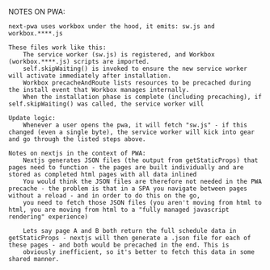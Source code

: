 NOTES ON PWA:

    next-pwa uses workbox under the hood, it emits: sw.js and workbox.****.js

    These files work like this:
        The service worker (sw.js) is registered, and Workbox (workbox.****.js) scripts are imported.
        self.skipWaiting() is invoked to ensure the new service worker will activate immediately after installation.
        Workbox precacheAndRoute lists resources to be precached during the install event that Workbox manages internally.
        When the installation phase is complete (including precaching), if self.skipWaiting() was called, the service worker will

    Update logic:
        Whenever a user opens the pwa, it will fetch "sw.js" - if this changed (even a single byte), the service worker will kick into gear and go through the listed steps above.

    Notes on nextjs in the context of PWA:
        Nextjs generates JSON files (the output from getStaticProps) that pages need to function - the pages are built individually and are stored as completed html pages with all data inlined
        You would think the JSON files are therefore not needed in the PWA precache - the problem is that in a SPA you navigate between pages without a reload - and in order to do this on the go,
        you need to fetch those JSON files (you aren't moving from html to html, you are moving from html to a "fully managed javascript rendering" experience)

        Lets say page A and B both return the full schedule data in getStaticProps - nextjs will then generate a .json file for each of these pages - and both would be precached in the end. This is
        obviously inefficient, so it's better to fetch this data in some shared manner.

